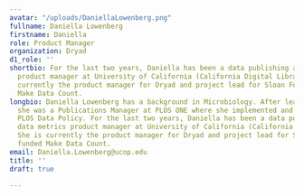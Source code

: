 ```yaml
---
avatar: "/uploads/DaniellaLowenberg.png"
fullname: Daniella Lowenberg
firstname: Daniella
role: Product Manager
organization: Dryad
d1_role: ''
shortbio: For the last two years, Daniella has been a data publishing and data metrics
  product manager at University of California (California Digital Library). She is
  currently the product manager for Dryad and project lead for Sloan Foundation funded
  Make Data Count.
longbio: Daniella Lowenberg has a background in Microbiology. After leaving the lab,
  she was a Publications Manager at PLOS ONE where she implemented and oversaw the
  PLOS Data Policy. For the last two years, Daniella has been a data publishing and
  data metrics product manager at University of California (California Digital Library).
  She is currently the product manager for Dryad and project lead for Sloan Foundation
  funded Make Data Count.
email: Daniella.Lowenberg@ucop.edu
title: ''
draft: true

---
```

